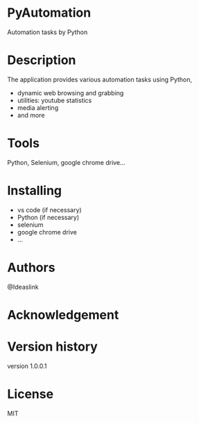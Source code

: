 # PyAutomation
Automation tasks by Python

# Description

The application provides various automation tasks using Python,

- dynamic web browsing and grabbing
- utilities: youtube statistics
- media alerting
- and more

# Tools 

Python, Selenium, google chrome drive...

# Installing

- vs code (if necessary)
- Python (if necessary)
- selenium
- google chrome drive
- ...

# Authors

@Ideaslink

# Acknowledgement

# Version history
version 1.0.0.1

# License
MIT
